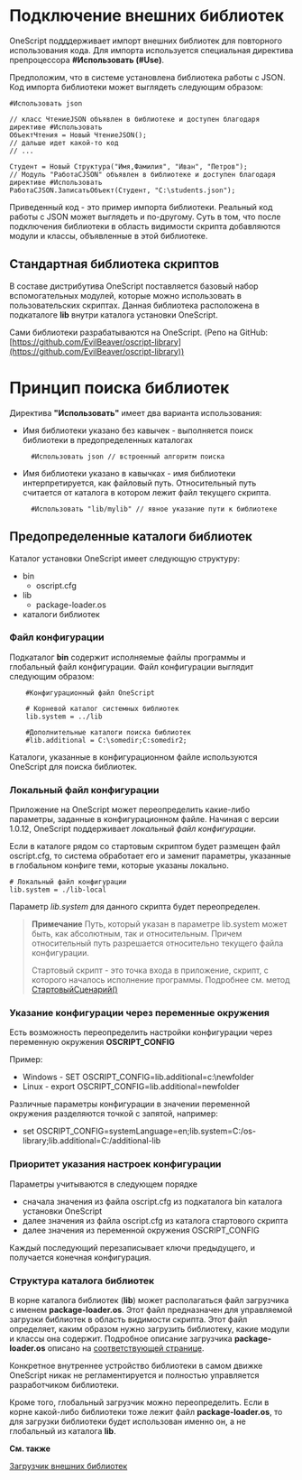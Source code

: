 # Подключение внешних библиотек

OneScript подддерживает импорт внешних библиотек для повторного использования кода. Для импорта используется специальная директива препроцессора **#Использовать (#Use)**.

Предположим, что в системе установлена библиотека работы с JSON. Код импорта библиотеки может выглядеть следующим образом:

    #Использовать json
	
    // класс ЧтениеJSON объявлен в библиотеке и доступен благодаря директиве #Использовать
    ОбъектЧтения = Новый ЧтениеJSON();
    // дальше идет какой-то код
    // ...

	Студент = Новый Структура("Имя,Фамилия", "Иван", "Петров");
	// Модуль "РаботаСJSON" объявлен в библиотеке и доступен благодаря директиве #Использовать
	РаботаСJSON.ЗаписатьОбъект(Студент, "C:\students.json");

Приведенный код - это пример импорта библиотеки. Реальный код работы с JSON может выглядеть и по-другому. Суть в том, что после подключения библиотеки в область видимости скрипта добавляются модули и классы, объявленные в этой библиотеке.

## Стандартная библиотека скриптов

В составе дистрибутива OneScript поставляется базовый набор вспомогательных модулей, которые можно использовать в пользовательских скриптах. Данная библиотека расположена в подкаталоге **lib** внутри каталога установки OneScript.

Сами библиотеки разрабатываются на OneScript. (Репо на GitHub: [https://github.com/EvilBeaver/oscript-library](https://github.com/EvilBeaver/oscript-library))  

# Принцип поиска библиотек

Директива **"Использовать"** имеет два варианта использования:

* Имя библиотеки указано без кавычек - выполняется поиск библиотеки в предопределенных каталогах

        #Использовать json // встроенный алгоритм поиска

* Имя библиотеки указано в кавычках - имя библиотеки интерпретируется, как файловый путь. Относительный путь считается от каталога в котором лежит файл текущего скрипта.

        #Использовать "lib/mylib" // явное указание пути к библиотеке

## Предопределенные каталоги библиотек

Каталог установки OneScript имеет следующую структуру:

* bin
    * oscript.cfg
* lib
    * package-loader.os
* каталоги библиотек

### Файл конфигурации

Подкаталог **bin** содержит исполняемые файлы программы и глобальный файл конфигурации. Файл конфигурации выглядит следующим образом:

		#Конфигурационный файл OneScript

		# Корневой каталог системных библиотек
		lib.system = ../lib

		#Дополнительные каталоги поиска библиотек
		#lib.additional = C:\somedir;C:somedir2;

Каталоги, указанные в конфигурационном файле используются OneScript для поиска библиотек.

### Локальный файл конфигурации

Приложение на OneScript может переопределить какие-либо параметры, заданные в конфигурационном файле. Начиная с версии 1.0.12, OneScript поддерживает *локальный файл конфигурации*. 

Если в каталоге рядом со стартовым скриптом будет размещен файл oscript.cfg, то система обработает его и заменит параметры, указанные в глобальном конфиге теми, которые указаны локально.

    # Локальный файл конфигурации
    lib.system = ./lib-local

Параметр *lib.system* для данного скрипта будет переопределен.

> **Примечание**
> Путь, который указан в параметре lib.system может быть, как абсолютным, так и относительным.
> Причем относительный путь разрешается относительно текущего файла конфигурации.
>
> Стартовый скрипт - это точка входа в приложение, скрипт, с которого началось исполнение программы. Подробнее см. метод <a href="/syntax/page/Процедуры%20и%20функции%20взаимодействия%20с%20системой">СтартовыйСценарий()</a>

### Указание конфигурации через переменные окружения

Есть возможность переопределить настройки конфигурации через переменную окружения **OSCRIPT_CONFIG**

Пример:
- Windows - SET OSCRIPT_CONFIG=lib.additional=c:\newfolder
- Linux - export OSCRIPT_CONFIG=lib.additional=newfolder

Различные параметры конфигурации в значении переменной окружения разделяются точкой с запятой, например:
- set OSCRIPT_CONFIG=systemLanguage=en;lib.system=C:/os-library;lib.additional=C:/additional-lib

### Приоритет указания настроек конфигурации

Параметры учитываются в следующем порядке
- сначала значения из файла oscript.cfg из подкаталога bin каталога установки OneScript
- далее значения из файла oscript.cfg из каталога стартового скрипта 
- далее значения из переменной окружения OSCRIPT_CONFIG

Каждый последующий перезаписывает ключи предыдущего, и получается конечная конфигурация.

### Структура каталога библиотек

В корне каталога библиотек (**lib**) может располагаться файл загрузчика с именем **package-loader.os**. Этот файл предназначен для управляемой загрузки библиотек в область видимости скрипта. Этот файл определяет, каким образом нужно загрузить библиотеку, какие модули и классы она содержит.
Подробное описание загрузчика **package-loader.os** описано на [соответствующей странице](package-loader).

Конкретное внутреннее устройство библиотеки в самом движке OneScript никак не регламентируется и полностью управляется разработчиком библиотеки.

Кроме того, глобальный загрузчик можно переопределить. Если в корне какой-либо библиотеки тоже лежит файл **package-loader.os**, то для загрузки библиотеки будет использован именно он, а не глобальный из каталога **lib**.

**См. также**

[Загрузчик внешних библиотек](package-loader)
